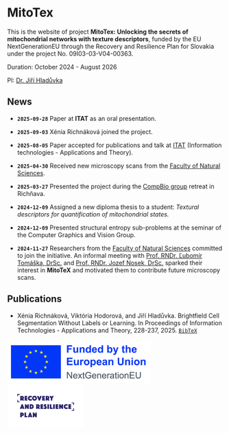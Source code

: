 # MitoTex

This is the website of project **MitoTex: Unlocking the secrets of mitochondrial networks with texture descriptors**,
funded by the EU NextGenerationEU through the Recovery and Resilience Plan for Slovakia under the project No. 09I03-03-V04-00363.

Duration: October 2024 - August 2026

PI: [Dr. Jiří Hladůvka](mailto:jiri.hladuvka@fmph.uniba.sk)

## News

- **`2025-09-28`** Paper at **ITAT** as an oral presentation.

- **`2025-09-03`** Xénia Richnáková joined the project.  

- **`2025-08-05`** Paper accepted for publications and talk at [ITAT](https://itat.ics.upjs.sk/) (Information technologies - Applications and Theory).

<!-- - **`2025-07-04`** Paper on segmentation submitted to [ITAT](https://itat.ics.upjs.sk/) -->
- **`2025-04-30`** Received new microscopy scans from the [Faculty of Natural Sciences](https://fns.uniba.sk/en/).  

<!-- - **`2024-MM-DD`** New RPBP assigned -->
- **`2025-03-27`** Presented the project during the [CompBio group](https://compbio.fmph.uniba.sk) retreat in Richňava.  

- **`2024-12-09`** Assigned a new diploma thesis to a student: *Textural descriptors for quantification of mitochondrial states.*  

- **`2024-12-09`** Presented structural entropy sub-problems at the seminar of the Computer Graphics and Vision Group.  

- **`2024-11-27`** Researchers from the [Faculty of Natural Sciences](https://fns.uniba.sk/en/) committed to join the initiative.    An informal meeting with [Prof. RNDr. Ľubomír Tomáška, DrSc.](https://fns.uniba.sk/tomaska/) and [Prof. RNDr. Jozef Nosek, DrSc.](http://www.biocenter.sk/jn.html) sparked their interest in **MitoTeX** and motivated them to contribute future microscopy scans.

## Publications

- Xénia Richnáková, Viktória Hodorová, and Jiří Hladůvka.
Brightfield Cell Segmentation Without Labels or Learning. In Proceedings of Information Technologies - Applications and Theory, 228-237, 2025. [`BibTeX`](ITAT.bib)

<html>
 <img src="EN_Funded_by_EU_NextGenEU.jpg" alt="Funded by EU NextGenEU" height="100">
 <img src="POO_logo_EN.png" alt="Recovery and Resilience Plan" height="100">
</html>
